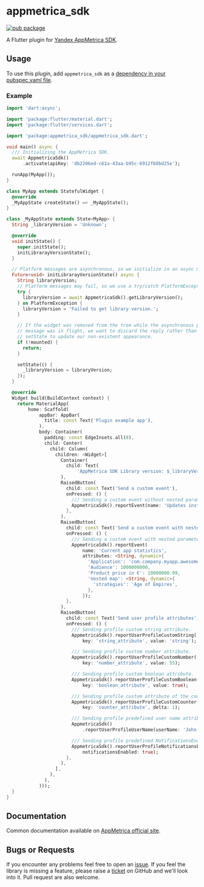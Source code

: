 # appmetrica_sdk

[![pub package](https://img.shields.io/pub/v/appmetrica_sdk.svg)](https://pub.dev/packages/appmetrica_sdk)

A Flutter plugin for [Yandex AppMetrica SDK][SITE].

## Usage
To use this plugin, add `appmetrica_sdk` as a [dependency in your pubspec.yaml file](https://flutter.dev/platform-plugins/).

### Example

``` dart
import 'dart:async';

import 'package:flutter/material.dart';
import 'package:flutter/services.dart';

import 'package:appmetrica_sdk/appmetrica_sdk.dart';

void main() async {
  /// Initializing the AppMetrica SDK.
  await AppmetricaSdk()
      .activate(apiKey: 'db2206ed-c61a-43aa-b95c-6912f60bd25e');

  runApp(MyApp());
}

class MyApp extends StatefulWidget {
  @override
  _MyAppState createState() => _MyAppState();
}

class _MyAppState extends State<MyApp> {
  String _libraryVersion = 'Unknown';

  @override
  void initState() {
    super.initState();
    initLibrarayVersionState();
  }

  // Platform messages are asynchronous, so we initialize in an async method.
  Future<void> initLibrarayVersionState() async {
    String libraryVersion;
    // Platform messages may fail, so we use a try/catch PlatformException.
    try {
      libraryVersion = await AppmetricaSdk().getLibraryVersion();
    } on PlatformException {
      libraryVersion = 'Failed to get library version.';
    }

    // If the widget was removed from the tree while the asynchronous platform
    // message was in flight, we want to discard the reply rather than calling
    // setState to update our non-existent appearance.
    if (!mounted) {
      return;
    }

    setState(() {
      _libraryVersion = libraryVersion;
    });
  }

  @override
  Widget build(BuildContext context) {
    return MaterialApp(
        home: Scaffold(
            appBar: AppBar(
              title: const Text('Plugin example app'),
            ),
            body: Container(
              padding: const EdgeInsets.all(8),
              child: Center(
                child: Column(
                  children: <Widget>[
                    Container(
                      child: Text(
                          'AppMetrica SDK Library version: $_libraryVersion\n'),
                    ),
                    RaisedButton(
                      child: const Text('Send a custom event'),
                      onPressed: () {
                        /// Sending a custom event without nested parameters.
                        AppmetricaSdk().reportEvent(name: 'Updates installed');
                      },
                    ),
                    RaisedButton(
                      child: const Text('Send a custom event with nested parameters'),
                      onPressed: () {
                        /// Sending a custom event with nested parameters.
                        AppmetricaSdk().reportEvent(
                            name: 'Current app statistics',
                            attributes: <String, dynamic>{
                              'Application': 'com.company.myapp.awesomeapp',
                              'Audience': 1000000000,
                              'Product price in €': 10000000.99,
                              'nested map': <String, dynamic>{
                                'strategies': 'Age of Empires',
                              },
                            });
                      },
                    ),
                    RaisedButton(
                      child: const Text('Send user profile attributes'),
                      onPressed: () {
                        /// Sending profile custom string attribute.
                        AppmetricaSdk().reportUserProfileCustomString(
                            key: 'string_attribute', value: 'string');

                        /// Sending profile custom number attribute.
                        AppmetricaSdk().reportUserProfileCustomNumber(
                            key: 'number_attribute', value: 55);

                        /// Sending profile custom boolean attribute.
                        AppmetricaSdk().reportUserProfileCustomBoolean(
                            key: 'boolean_attribute', value: true);

                        /// Sending profile custom attribute of the counter type.
                        AppmetricaSdk().reportUserProfileCustomCounter(
                            key: 'counter_attribute', delta: 1);

                        /// Sending profile predefined user name attribute.
                        AppmetricaSdk()
                            .reportUserProfileUserName(userName: 'John');

                        /// Sending profile predefined NotificationsEnabled attribute.
                        AppmetricaSdk().reportUserProfileNotificationsEnabled(
                            notificationsEnabled: true);
                      },
                    ),
                  ],
                ),
              ),
            )));
  }
}

```
## Documentation
Common documentation available on [AppMetrica official site][DOCUMENTATION].

## Bugs or Requests
If you encounter any problems feel free to open an [issue](https://github.com/EMALLStudio/appmetrica_sdk/issues/new). If you feel the library is missing a feature, please raise a [ticket](https://github.com/EMALLStudio/appmetrica_sdk/issues/new) on GitHub and we'll look into it. Pull request are also welcome. 

[SITE]: https://appmetrica.yandex.com "Yandex AppMetrica site"
[DOCUMENTATION]: https://appmetrica.yandex.com/docs/quick-start/concepts/quick-start.html "Yandex AppMetrica documentation"
